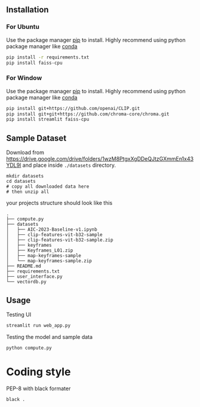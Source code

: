## Installation

### For Ubuntu
Use the package manager [pip](https://pip.pypa.io/en/stable/) to install. Highly recommend using python package manager like [conda](https://docs.conda.io/en/latest/)

```bash
pip install -r requirements.txt
pip install faiss-cpu
```

### For Window
Use the package manager [pip](https://pip.pypa.io/en/stable/) to install. Highly recommend using python package manager like [conda](https://docs.conda.io/en/latest/)

```bash
pip install git+https://github.com/openai/CLIP.git
pip install git+git+https://github.com/chroma-core/chroma.git
pip install streamlit faiss-cpu
```

## Sample Dataset

Download from https://drive.google.com/drive/folders/1wzM8PtgxXgDDeQJtzGXmmEn1x43YDL9l and place inside `./datasets` directory.

```
mkdir datasets
cd datasets
# copy all downloaded data here
# then unzip all
```

your projects structure should look like this

```
.
├── compute.py
├── datasets
│   ├── AIC-2023-Baseline-v1.ipynb
│   ├── clip-features-vit-b32-sample
│   ├── clip-features-vit-b32-sample.zip
│   ├── keyframes
│   ├── Keyframes_L01.zip
│   ├── map-keyframes-sample
│   └── map-keyframes-sample.zip
├── README.md
├── requirements.txt
├── user_interface.py
└── vectordb.py

```


## Usage

Testing UI
```bash
streamlit run web_app.py
```

Testing the model and sample data
```bash
python compute.py
```


# Coding style

PEP-8 with black formater 

```
black .
```
